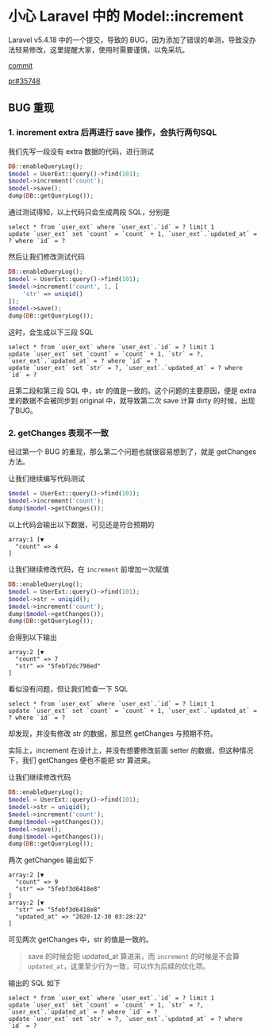 # 小心 Laravel 中的 Model::increment

Laravel v5.4.18 中的一个提交，导致的 BUG，因为添加了错误的单测，导致没办法轻易修改，这里提醒大家，使用时需要谨慎，以免采坑。

[commit](https://github.com/laravel/framework/commit/ac2d8fc360c8d44ba35bad4182ae5200448cdb5a)

[pr#35748](https://github.com/laravel/framework/pull/35748)

## BUG 重现

### 1. increment extra 后再进行 save 操作，会执行两句SQL

我们先写一段没有 extra 数据的代码，进行测试

```php
DB::enableQueryLog();
$model = UserExt::query()->find(101);
$model->increment('count');
$model->save();
dump(DB::getQueryLog());
```

通过测试得知，以上代码只会生成两段 SQL，分别是

```
select * from `user_ext` where `user_ext`.`id` = ? limit 1
update `user_ext` set `count` = `count` + 1, `user_ext`.`updated_at` = ? where `id` = ?
```

然后让我们修改测试代码

```php
DB::enableQueryLog();
$model = UserExt::query()->find(101);
$model->increment('count', 1, [
    'str' => uniqid()
]);
$model->save();
dump(DB::getQueryLog());
```

这时，会生成以下三段 SQL

```
select * from `user_ext` where `user_ext`.`id` = ? limit 1
update `user_ext` set `count` = `count` + 1, `str` = ?, `user_ext`.`updated_at` = ? where `id` = ?
update `user_ext` set `str` = ?, `user_ext`.`updated_at` = ? where `id` = ?
```

且第二段和第三段 SQL 中，str 的值是一致的。这个问题的主要原因，便是 extra 里的数据不会被同步到 original 中，就导致第二次 save 计算 dirty 的时候，出现了BUG。

### 2. getChanges 表现不一致

经过第一个 BUG 的重现，那么第二个问题也就很容易想到了，就是 getChanges 方法。

让我们继续编写代码测试

```php
$model = UserExt::query()->find(101);
$model->increment('count');
dump($model->getChanges());
```

以上代码会输出以下数据，可见还是符合预期的

```
array:1 [▼
  "count" => 4
]
```

让我们继续修改代码，在 `increment` 前增加一次赋值

```php
DB::enableQueryLog();
$model = UserExt::query()->find(101);
$model->str = uniqid();
$model->increment('count');
dump($model->getChanges());
dump(DB::getQueryLog());
```

会得到以下输出

```
array:2 [▼
  "count" => 7
  "str" => "5febf2dc798ed"
]
```

看似没有问题，但让我们检查一下 SQL

```
select * from `user_ext` where `user_ext`.`id` = ? limit 1
update `user_ext` set `count` = `count` + 1, `user_ext`.`updated_at` = ? where `id` = ?
```

却发现，并没有修改 str 的数据，那显然 getChanges 与预期不符。

实际上，increment 在设计上，并没有想要修改前面 setter 的数据，但这种情况下，我们 getChanges 便也不能把 str 算进来。

让我们继续修改代码

```php
DB::enableQueryLog();
$model = UserExt::query()->find(101);
$model->str = uniqid();
$model->increment('count');
dump($model->getChanges());
$model->save();
dump($model->getChanges());
dump(DB::getQueryLog());
```

两次 getChanges 输出如下

```
array:2 [▼
  "count" => 9
  "str" => "5febf3d6418e8"
]
array:2 [▼
  "str" => "5febf3d6418e8"
  "updated_at" => "2020-12-30 03:28:22"
]
```

可见两次 getChanges 中，str 的值是一致的。

> save 的时候会把 updated_at 算进来，而 `increment` 的时候是不会算 `updated_at`，这里至少行为一致，可以作为后续的优化项。

输出的 SQL 如下

```
select * from `user_ext` where `user_ext`.`id` = ? limit 1
update `user_ext` set `count` = `count` + 1, `str` = ?, `user_ext`.`updated_at` = ? where `id` = ?
update `user_ext` set `str` = ?, `user_ext`.`updated_at` = ? where `id` = ?
```

